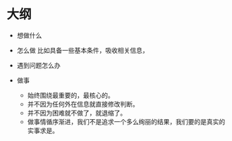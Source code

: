 # 大纲


- 想做什么
- 怎么做     比如具备一些基本条件，吸收相关信息，
- 遇到问题怎么办





- 做事
  - 始终围绕最重要的，最核心的。
  - 并不因为任何外在信息就直接修改判断。
  - 并不因为困难就不做了，就退缩了。
  - 做事情循序渐进，我们不是追求一个多么绚丽的结果，我们要的是真实的实事求是。